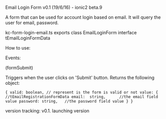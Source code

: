 Email Login Form
v0.1 (19/6/16) - ionic2 beta.9

A form that can be used for account login based on email.
It will query the user for email, password.

kc-form-login-email.ts exports
class EmailLoginForm
interface tEmailLoginFormData

How to use:
<kc-form-login-email></kc-form-login-email>

Events:

(formSubmit)

Triggers when the user clicks on 'Submit' button. Returns the following object:

`{
    valid: boolean, // represent is the form is valid or not
    value: {            //tEmailRegistrationFormData
        email:  string,      //the email field value
        password: string,   //the password field value
    }
}`


version tracking:
v0.1. launching version
